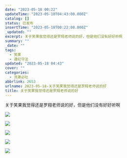 ```yaml
---
date: "2023-05-18 00:22"
updateTime: "2023-05-18T04:43:00.000Z"
catalog: []
status: 已发布
insertTime: "2023-05-18T00:22:00.000Z"
_updated: ""
excerpt: 关于笑果我觉得还是罗翔老师说的好，但是他们没有好好听啊
summary: ""
_date: ""
tags:
  - 笑果
  - 遵纪守法
updated: "2023-05-18 04:43"
cover: ""
categories:
  - 洗漱必吐
abbrlink: 2653
urlname: 2023-05-18-关于笑果我觉得还是罗翔老师说的好
title: 关于笑果我觉得还是罗翔老师说的好
---
```


关于笑果我觉得还是罗翔老师说的好，但是他们没有好好听啊

![](https://image.bmqy.net/upload/Fv1XB2xe7aT7fsNfHlyzOIEu1Pgv.jpg)

![](https://image.bmqy.net/upload/Fr2KXV79weKnVl20G77VimPu3RN6.jpg)

![](https://image.bmqy.net/upload/FqIqP0mXsB5otQoiXu_V-F1gZpF5.jpg)

![](https://image.bmqy.net/upload/FukFy8iLig3xP1Cgi8W4dFmEdoNM.jpg)

![](https://image.bmqy.net/upload/FlzM4TKQpnXS2trbgyvPwO1cMi9Q.jpg)
